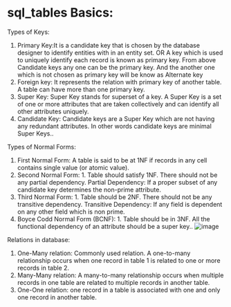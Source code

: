 # sql_tables Basics:
Types of Keys:
1. Primary Key:It is a candidate key that is chosen by the database designer to identify entities with in an entity set. OR A key which is used to uniquely identify each record is known as primary key.
From above Candidate keys any one can be the primary key. And the another one which is not chosen as primary key will be know as Alternate key
2. Foreign key: It represents the relation with primary key of another table. A table can have more than one primary key.
3. Super Key: Super Key stands for superset of a key. A Super Key is a set of one or more attributes that are taken collectively and can identify all other attributes uniquely.
5. Candidate Key: Candidate keys are a Super Key which are not having any redundant attributes. In other words candidate keys are minimal Super Keys..

Types of Normal Forms:
1. First Normal Form: A table is said to be at 1NF if records in any cell contains single value (or atomic value).
2. Second Normal Form: 1. Table should satisfy 1NF. There should not be any partial dependency.
   Partial Dependency: If a proper subset of any candidate key determines the non-prime attribute.
3. Third Normal Form: 1. Table should be 2NF. There should not be any transitive dependency.
   Transitive Dependency: If any field is dependent on any other field which is non prime.
4. Boyce Codd Normal Form (BCNF): 1. Table should be in 3NF. All the functional dependency of an attribute should be a super key.. ![image](https://user-images.githubusercontent.com/103972490/193458710-9c326744-cfc8-47d4-845d-1c7cd5c65822.png)
 
 
Relations in database:
1. One-Many relation: Commonly used relation. A one-to-many relationship occurs when one record in table 1 is related to one or more records in table 2.
2. Many-Many relation: A many-to-many relationship occurs when multiple records in one table are related to multiple records in another table.
3. One-One relation: one record in a table is associated with one and only one record in another table.
